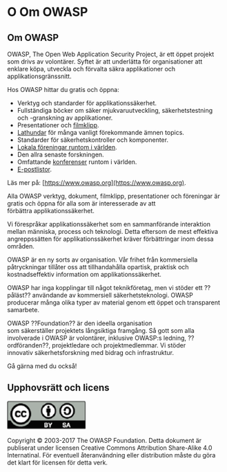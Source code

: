 # O Om OWASP

## Om OWASP

OWASP, The Open Web Application Security Project, är ett öppet projekt som drivs av volontärer. Syftet är att underlätta för organisationer att enklare köpa, utveckla och förvalta säkra applikationer och applikationsgränssnitt.

Hos OWASP hittar du gratis och öppna:

* Verktyg och standarder för applikationssäkerhet.
* Fullständiga böcker om säker mjukvaruutveckling, säkerhetstestning och -granskning av applikationer.
* Presentationer och [filmklipp](https://www.youtube.com/user/OWASPGLOBAL).
* [Lathundar](https://www.owasp.org/index.php/OWASP_Cheat_Sheet_Series) för många vanligt förekommande ämnen topics.
* Standarder för säkerhetskontroller och komponenter.
* [Lokala föreningar runtom i världen](https://www.owasp.org/index.php/OWASP_Chapter).
* Den allra senaste forskningen.
* Omfattande [konferenser](https://www.owasp.org/index.php/Category:OWASP_AppSec_Conference) runtom i världen.
* [E-postlistor](https://lists.owasp.org/mailman/listinfo).

Läs mer på: [https://www.owasp.org](https://www.owasp.org).

Alla OWASP verktyg, dokument, filmklipp, presentationer och föreningar är gratis och öppna för alla som är interesserade av att förbättra applikationssäkerhet.

Vi förespråkar applikationssäkerhet som en sammanförande interaktion mellan människa, process och teknologi. Detta eftersom de mest effektiva angreppssätten för applikationssäkerhet kräver förbättringar inom dessa områden.

OWASP är en ny sorts av organisation. Vår frihet från kommersiella påtryckningar tillåter oss att tillhandahålla opartisk, praktisk och kostnadseffektiv information om applikationssäkerhet.

OWASP har inga kopplingar till något teknikföretag, men vi stöder ett ??påläst?? användande av kommersiell säkerhetsteknologi. OWASP producerar många olika typer av material genom ett öppet och transparent samarbete.

OWASP ??Foundation?? är den ideella organisation som säkerställer projektets långsiktiga framgång. Så gott som alla involverade i OWASP är volontärer, inklusive OWASP:s ledning, ??ordföranden??, projektledare och projektmedlemmar. Vi stöder innovativ säkerhetsforskning med bidrag och infrastruktur.

Gå gärna med du också!

## Upphovsrätt och licens

![licens](images/license.png)

Copyright © 2003-2017 The OWASP Foundation. Detta dokument är publiserat under licensen Creative Commons Attribution Share-Alike 4.0 Internatinal. För eventuell återanvändning eller distribution måste du göra det klart för  licensen för detta verk.

